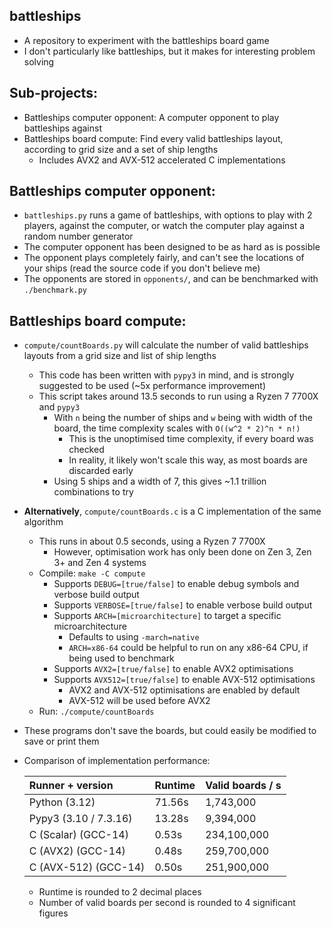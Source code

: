## battleships
  - A repository to experiment with the battleships board game
  - I don't particularly like battleships, but it makes for interesting problem solving

## Sub-projects:
  - Battleships computer opponent: A computer opponent to play battleships against
  - Battleships board compute: Find every valid battleships layout, according to grid size and a set of ship lengths
    - Includes AVX2 and AVX-512 accelerated C implementations

## Battleships computer opponent:
  - `battleships.py` runs a game of battleships, with options to play with 2 players, against the computer, or watch the computer play against a random number generator
  - The computer opponent has been designed to be as hard as is possible
  - The opponent plays completely fairly, and can't see the locations of your ships (read the source code if you don't believe me)
  - The opponents are stored in `opponents/`, and can be benchmarked with `./benchmark.py`

## Battleships board compute:
  - `compute/countBoards.py` will calculate the number of valid battleships layouts from a grid size and list of ship lengths
    - This code has been written with `pypy3` in mind, and is strongly suggested to be used (~5x performance improvement)
    - This script takes around 13.5 seconds to run using a Ryzen 7 7700X and `pypy3`
      - With `n` being the number of ships and `w` being with width of the board, the time complexity scales with `O((w^2 * 2)^n * n!)`
        - This is the unoptimised time complexity, if every board was checked
        - In reality, it likely won't scale this way, as most boards are discarded early
      - Using 5 ships and a width of 7, this gives ~1.1 trillion combinations to try
  - **Alternatively**, `compute/countBoards.c` is a C implementation of the same algorithm
    - This runs in about 0.5 seconds, using a Ryzen 7 7700X
      - However, optimisation work has only been done on Zen 3, Zen 3+ and Zen 4 systems
    - Compile: `make -C compute`
      - Supports `DEBUG=[true/false]` to enable debug symbols and verbose build output
      - Supports `VERBOSE=[true/false]` to enable verbose build output
      - Supports `ARCH=[microarchitecture]` to target a specific microarchitecture
        - Defaults to using `-march=native`
        - `ARCH=x86-64` could be helpful to run on any x86-64 CPU, if being used to benchmark
      - Supports `AVX2=[true/false]` to enable AVX2 optimisations
      - Supports `AVX512=[true/false]` to enable AVX-512 optimisations
        - AVX2 and AVX-512 optimisations are enabled by default
        - AVX-512 will be used before AVX2
    - Run: `./compute/countBoards`
  - These programs don't save the boards, but could easily be modified to save or print them
  - Comparison of implementation performance:

    | Runner + version      | Runtime | Valid boards / s |
    |:----------------------|:--------|:-----------------|
    | Python (3.12)         | 71.56s  | 1,743,000        |
    | Pypy3 (3.10 / 7.3.16) | 13.28s  | 9,394,000        |
    | C (Scalar) (GCC-14)   | 0.53s   | 234,100,000      |
    | C (AVX2) (GCC-14)     | 0.48s   | 259,700,000      |
    | C (AVX-512) (GCC-14)  | 0.50s   | 251,900,000      |

    - Runtime is rounded to 2 decimal places
    - Number of valid boards per second is rounded to 4 significant figures
